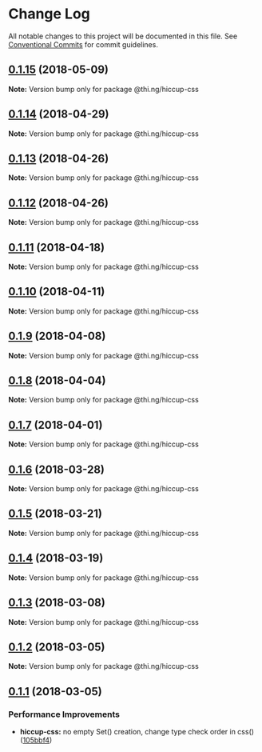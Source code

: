 # Change Log

All notable changes to this project will be documented in this file.
See [Conventional Commits](https://conventionalcommits.org) for commit guidelines.

<a name="0.1.15"></a>
## [0.1.15](https://github.com/thi-ng/umbrella/compare/@thi.ng/hiccup-css@0.1.14...@thi.ng/hiccup-css@0.1.15) (2018-05-09)




**Note:** Version bump only for package @thi.ng/hiccup-css

<a name="0.1.14"></a>
## [0.1.14](https://github.com/thi-ng/umbrella/compare/@thi.ng/hiccup-css@0.1.13...@thi.ng/hiccup-css@0.1.14) (2018-04-29)




**Note:** Version bump only for package @thi.ng/hiccup-css

<a name="0.1.13"></a>
## [0.1.13](https://github.com/thi-ng/umbrella/compare/@thi.ng/hiccup-css@0.1.12...@thi.ng/hiccup-css@0.1.13) (2018-04-26)




**Note:** Version bump only for package @thi.ng/hiccup-css

<a name="0.1.12"></a>
## [0.1.12](https://github.com/thi-ng/umbrella/compare/@thi.ng/hiccup-css@0.1.11...@thi.ng/hiccup-css@0.1.12) (2018-04-26)




**Note:** Version bump only for package @thi.ng/hiccup-css

<a name="0.1.11"></a>
## [0.1.11](https://github.com/thi-ng/umbrella/compare/@thi.ng/hiccup-css@0.1.10...@thi.ng/hiccup-css@0.1.11) (2018-04-18)




**Note:** Version bump only for package @thi.ng/hiccup-css

<a name="0.1.10"></a>
## [0.1.10](https://github.com/thi-ng/umbrella/compare/@thi.ng/hiccup-css@0.1.9...@thi.ng/hiccup-css@0.1.10) (2018-04-11)




**Note:** Version bump only for package @thi.ng/hiccup-css

<a name="0.1.9"></a>
## [0.1.9](https://github.com/thi-ng/umbrella/compare/@thi.ng/hiccup-css@0.1.8...@thi.ng/hiccup-css@0.1.9) (2018-04-08)




**Note:** Version bump only for package @thi.ng/hiccup-css

<a name="0.1.8"></a>
## [0.1.8](https://github.com/thi-ng/umbrella/compare/@thi.ng/hiccup-css@0.1.7...@thi.ng/hiccup-css@0.1.8) (2018-04-04)




**Note:** Version bump only for package @thi.ng/hiccup-css

<a name="0.1.7"></a>
## [0.1.7](https://github.com/thi-ng/umbrella/compare/@thi.ng/hiccup-css@0.1.6...@thi.ng/hiccup-css@0.1.7) (2018-04-01)




**Note:** Version bump only for package @thi.ng/hiccup-css

<a name="0.1.6"></a>
## [0.1.6](https://github.com/thi-ng/umbrella/compare/@thi.ng/hiccup-css@0.1.5...@thi.ng/hiccup-css@0.1.6) (2018-03-28)




**Note:** Version bump only for package @thi.ng/hiccup-css

<a name="0.1.5"></a>
## [0.1.5](https://github.com/thi-ng/umbrella/compare/@thi.ng/hiccup-css@0.1.4...@thi.ng/hiccup-css@0.1.5) (2018-03-21)




**Note:** Version bump only for package @thi.ng/hiccup-css

<a name="0.1.4"></a>
## [0.1.4](https://github.com/thi-ng/umbrella/compare/@thi.ng/hiccup-css@0.1.3...@thi.ng/hiccup-css@0.1.4) (2018-03-19)




**Note:** Version bump only for package @thi.ng/hiccup-css

<a name="0.1.3"></a>
## [0.1.3](https://github.com/thi-ng/umbrella/compare/@thi.ng/hiccup-css@0.1.2...@thi.ng/hiccup-css@0.1.3) (2018-03-08)




**Note:** Version bump only for package @thi.ng/hiccup-css

<a name="0.1.2"></a>
## [0.1.2](https://github.com/thi-ng/umbrella/compare/@thi.ng/hiccup-css@0.1.1...@thi.ng/hiccup-css@0.1.2) (2018-03-05)




**Note:** Version bump only for package @thi.ng/hiccup-css

<a name="0.1.1"></a>
## [0.1.1](https://github.com/thi-ng/umbrella/compare/@thi.ng/hiccup-css@0.1.0...@thi.ng/hiccup-css@0.1.1) (2018-03-05)


### Performance Improvements

* **hiccup-css:** no empty Set() creation, change type check order in css() ([105bbf4](https://github.com/thi-ng/umbrella/commit/105bbf4))
